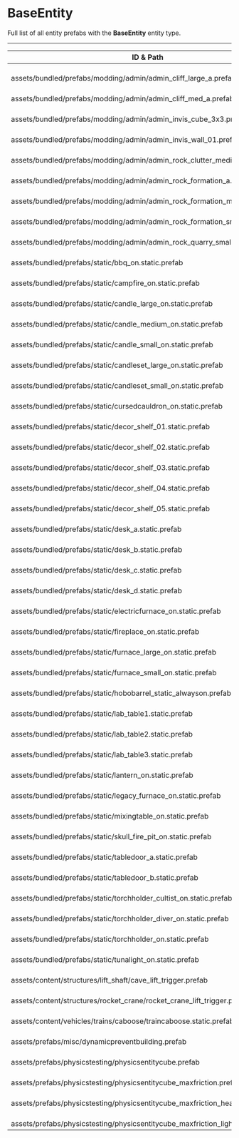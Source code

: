 # BaseEntity
Full list of all <Badge type="warning" text="52"/> entity prefabs with the **BaseEntity** entity type.

---
| ID & Path |
| --- |
| <Badge type="tip" text="409469884"/> <br> assets/bundled/prefabs/modding/admin/admin_cliff_large_a.prefab |
| <Badge type="tip" text="3695298025"/> <br> assets/bundled/prefabs/modding/admin/admin_cliff_med_a.prefab |
| <Badge type="tip" text="168697730"/> <br> assets/bundled/prefabs/modding/admin/admin_invis_cube_3x3.prefab |
| <Badge type="tip" text="469679773"/> <br> assets/bundled/prefabs/modding/admin/admin_invis_wall_01.prefab |
| <Badge type="tip" text="3408002736"/> <br> assets/bundled/prefabs/modding/admin/admin_rock_clutter_medium_d.prefab |
| <Badge type="tip" text="3993923542"/> <br> assets/bundled/prefabs/modding/admin/admin_rock_formation_a.prefab |
| <Badge type="tip" text="2774275652"/> <br> assets/bundled/prefabs/modding/admin/admin_rock_formation_medium_a.prefab |
| <Badge type="tip" text="2998578701"/> <br> assets/bundled/prefabs/modding/admin/admin_rock_formation_small_c.prefab |
| <Badge type="tip" text="1858217462"/> <br> assets/bundled/prefabs/modding/admin/admin_rock_quarry_small_a.prefab |
| <Badge type="tip" text="2743758661"/> <br> assets/bundled/prefabs/static/bbq_on.static.prefab |
| <Badge type="tip" text="3746987785"/> <br> assets/bundled/prefabs/static/campfire_on.static.prefab |
| <Badge type="tip" text="1946458280"/> <br> assets/bundled/prefabs/static/candle_large_on.static.prefab |
| <Badge type="tip" text="1215944999"/> <br> assets/bundled/prefabs/static/candle_medium_on.static.prefab |
| <Badge type="tip" text="3742833156"/> <br> assets/bundled/prefabs/static/candle_small_on.static.prefab |
| <Badge type="tip" text="820276855"/> <br> assets/bundled/prefabs/static/candleset_large_on.static.prefab |
| <Badge type="tip" text="2658694353"/> <br> assets/bundled/prefabs/static/candleset_small_on.static.prefab |
| <Badge type="tip" text="2601212795"/> <br> assets/bundled/prefabs/static/cursedcauldron_on.static.prefab |
| <Badge type="tip" text="2563708287"/> <br> assets/bundled/prefabs/static/decor_shelf_01.static.prefab |
| <Badge type="tip" text="480612559"/> <br> assets/bundled/prefabs/static/decor_shelf_02.static.prefab |
| <Badge type="tip" text="820082729"/> <br> assets/bundled/prefabs/static/decor_shelf_03.static.prefab |
| <Badge type="tip" text="20844965"/> <br> assets/bundled/prefabs/static/decor_shelf_04.static.prefab |
| <Badge type="tip" text="4158399174"/> <br> assets/bundled/prefabs/static/decor_shelf_05.static.prefab |
| <Badge type="tip" text="4176420588"/> <br> assets/bundled/prefabs/static/desk_a.static.prefab |
| <Badge type="tip" text="3954468111"/> <br> assets/bundled/prefabs/static/desk_b.static.prefab |
| <Badge type="tip" text="3912035642"/> <br> assets/bundled/prefabs/static/desk_c.static.prefab |
| <Badge type="tip" text="3780996193"/> <br> assets/bundled/prefabs/static/desk_d.static.prefab |
| <Badge type="tip" text="797555965"/> <br> assets/bundled/prefabs/static/electricfurnace_on.static.prefab |
| <Badge type="tip" text="2617269706"/> <br> assets/bundled/prefabs/static/fireplace_on.static.prefab |
| <Badge type="tip" text="682613981"/> <br> assets/bundled/prefabs/static/furnace_large_on.static.prefab |
| <Badge type="tip" text="3329044058"/> <br> assets/bundled/prefabs/static/furnace_small_on.static.prefab |
| <Badge type="tip" text="1524464733"/> <br> assets/bundled/prefabs/static/hobobarrel_static_alwayson.prefab |
| <Badge type="tip" text="1806696064"/> <br> assets/bundled/prefabs/static/lab_table1.static.prefab |
| <Badge type="tip" text="2836270959"/> <br> assets/bundled/prefabs/static/lab_table2.static.prefab |
| <Badge type="tip" text="2495247709"/> <br> assets/bundled/prefabs/static/lab_table3.static.prefab |
| <Badge type="tip" text="1094316550"/> <br> assets/bundled/prefabs/static/lantern_on.static.prefab |
| <Badge type="tip" text="2391238149"/> <br> assets/bundled/prefabs/static/legacy_furnace_on.static.prefab |
| <Badge type="tip" text="4213295507"/> <br> assets/bundled/prefabs/static/mixingtable_on.static.prefab |
| <Badge type="tip" text="2980496069"/> <br> assets/bundled/prefabs/static/skull_fire_pit_on.static.prefab |
| <Badge type="tip" text="1860240765"/> <br> assets/bundled/prefabs/static/tabledoor_a.static.prefab |
| <Badge type="tip" text="1983756250"/> <br> assets/bundled/prefabs/static/tabledoor_b.static.prefab |
| <Badge type="tip" text="843449532"/> <br> assets/bundled/prefabs/static/torchholder_cultist_on.static.prefab |
| <Badge type="tip" text="89824208"/> <br> assets/bundled/prefabs/static/torchholder_diver_on.static.prefab |
| <Badge type="tip" text="3832937201"/> <br> assets/bundled/prefabs/static/torchholder_on.static.prefab |
| <Badge type="tip" text="2822590885"/> <br> assets/bundled/prefabs/static/tunalight_on.static.prefab |
| <Badge type="tip" text="3804379949"/> <br> assets/content/structures/lift_shaft/cave_lift_trigger.prefab |
| <Badge type="tip" text="2081743917"/> <br> assets/content/structures/rocket_crane/rocket_crane_lift_trigger.prefab |
| <Badge type="tip" text="2633527920"/> <br> assets/content/vehicles/trains/caboose/traincaboose.static.prefab |
| <Badge type="tip" text="4124785483"/> <br> assets/prefabs/misc/dynamicpreventbuilding.prefab |
| <Badge type="tip" text="681646903"/> <br> assets/prefabs/physicstesting/physicsentitycube.prefab |
| <Badge type="tip" text="4224922530"/> <br> assets/prefabs/physicstesting/physicsentitycube_maxfriction.prefab |
| <Badge type="tip" text="2366673790"/> <br> assets/prefabs/physicstesting/physicsentitycube_maxfriction_heavy.prefab |
| <Badge type="tip" text="474343723"/> <br> assets/prefabs/physicstesting/physicsentitycube_maxfriction_light.prefab |
